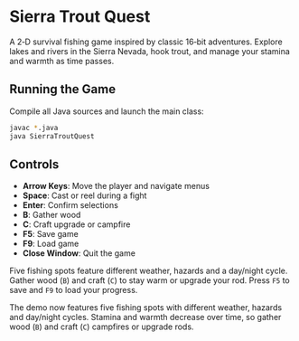 # Sierra Trout Quest

A 2‑D survival fishing game inspired by classic 16‑bit adventures. Explore lakes and rivers in the Sierra Nevada, hook trout, and manage your stamina and warmth as time passes.

## Running the Game
Compile all Java sources and launch the main class:
```bash
javac *.java
java SierraTroutQuest
```

## Controls
- **Arrow Keys**: Move the player and navigate menus
- **Space**: Cast or reel during a fight
- **Enter**: Confirm selections
- **B**: Gather wood
- **C**: Craft upgrade or campfire
- **F5**: Save game
- **F9**: Load game
- **Close Window**: Quit the game


Five fishing spots feature different weather, hazards and a day/night cycle. Gather wood (`B`) and craft (`C`) to stay warm or upgrade your rod. Press `F5` to save and `F9` to load your progress.

The demo now features five fishing spots with different weather, hazards and day/night cycles.
Stamina and warmth decrease over time, so gather wood (`B`) and craft (`C`) campfires or upgrade rods.


